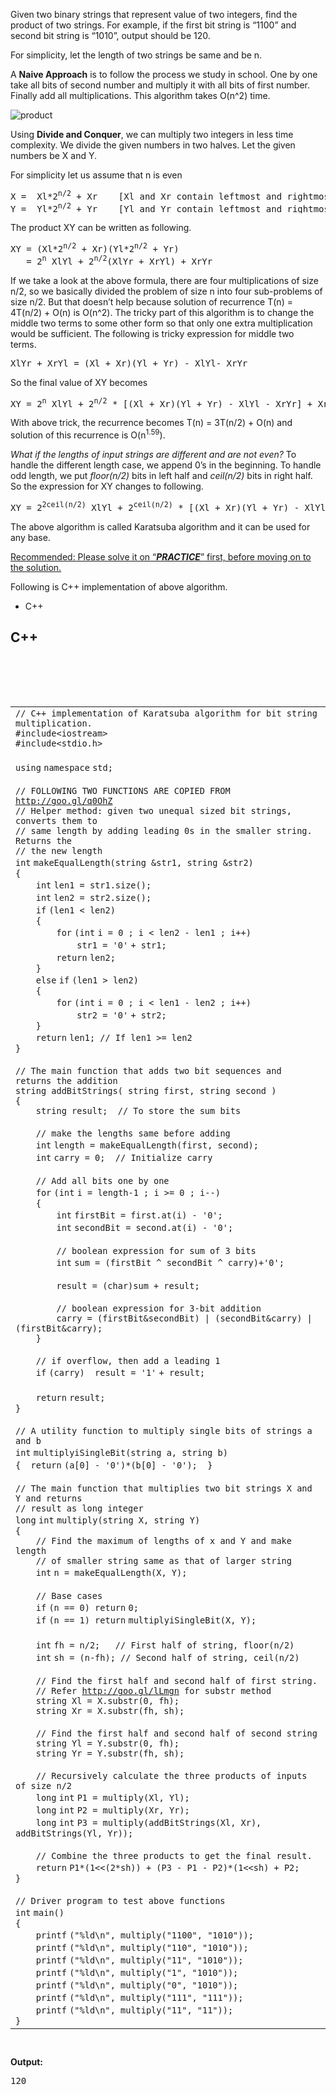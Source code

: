 <div class="text"><p>Given two binary strings that represent value of two integers, find the product of two strings. For example, if the first bit string is “1100” and second bit string is “1010”, output should be 120.</p><p>For simplicity, let the length of two strings be same and be n.</p><p>A <strong>Naive Approach</strong> is to follow the process we study in school. One by one take all bits of second number and multiply it with all bits of first number. Finally add all multiplications. This algorithm takes O(n^2) time.</p><p><img src="https://media.geeksforgeeks.org/wp-content/uploads/fastmultiplication-e1518461987241.jpg" alt="product"></p><p>Using <strong>Divide and Conquer</strong>, we can multiply two integers in less time complexity. We divide the given numbers in two halves. Let the given numbers be X and Y.</p><div id="AP_G4GR_5"></div><p>For simplicity let us assume that n is even&nbsp;</p><pre>X =  Xl*2<sup>n/2</sup> + Xr    [Xl and Xr contain leftmost and rightmost n/2 bits of X]
Y =  Yl*2<sup>n/2</sup> + Yr    [Yl and Yr contain leftmost and rightmost n/2 bits of Y]</pre><p>The product XY can be written as following.&nbsp;</p><pre>XY = (Xl*2<sup>n/2</sup> + Xr)(Yl*2<sup>n/2</sup> + Yr)
   = 2<sup>n</sup> XlYl + 2<sup>n/2</sup>(XlYr + XrYl) + XrYr</pre><p>If we take a look at the above formula, there are four multiplications of size n/2, so we basically divided the problem of size n into four sub-problems of size n/2. But that doesn’t help because solution of recurrence T(n) = 4T(n/2) + O(n) is O(n^2). The tricky part of this algorithm is to change the middle two terms to some other form so that only one extra multiplication would be sufficient. The following is tricky expression for middle two terms.&nbsp;&nbsp;</p><pre>XlYr + XrYl = (Xl + Xr)(Yl + Yr) - XlYl- XrYr</pre><p>So the final value of XY becomes&nbsp;&nbsp;</p><pre>XY = 2<sup>n</sup> XlYl + 2<sup>n/2</sup> * [(Xl + Xr)(Yl + Yr) - XlYl - XrYr] + XrYr</pre><p>With above trick, the recurrence becomes T(n) = 3T(n/2) + O(n) and solution of this recurrence is O(n<sup>1.59</sup>).</p><p><i>What if the lengths of input strings are different and are not even? </i>To handle the different length case, we append 0’s in the beginning. To handle odd length, we put <i>floor(n/2)</i> bits in left half and <i>ceil(n/2)</i> bits in right half. So the expression for XY changes to following.&nbsp;&nbsp;</p><pre>XY = 2<sup>2ceil(n/2)</sup> XlYl + 2<sup>ceil(n/2)</sup> * [(Xl + Xr)(Yl + Yr) - XlYl - XrYr] + XrYr</pre><p>The above algorithm is called Karatsuba algorithm and it can be used for any base.&nbsp;</p><div id="practiceLinkDiv"><a href="https://practice.geeksforgeeks.org/problems/karatsuba-algorithm/0">Recommended: Please solve it on “<i><strong><u>PRACTICE</u></strong></i>” first, before moving on to the solution.</a></div><p>Following is C++ implementation of above algorithm.</p><div class="responsive-tabs-wrapper"><div class="responsive-tabs responsive-tabs--enabled"><ul class="responsive-tabs__list" role="tablist"><li class="responsive-tabs__list__item responsive-tabs__list__item--active" id="tablist1-tab1" aria-controls="tablist1-panel1" role="tab" tabindex="0">C++</li></ul><h2 class="tabtitle responsive-tabs__heading responsive-tabs__heading--active" tabindex="0">C++</h2><div class="tabcontent responsive-tabs__panel responsive-tabs__panel--active" aria-hidden="false" role="tabpanel" aria-labelledby="tablist1-tab1" id="tablist1-panel1"><div class="code-block"><div class="code-gutter"><div class="editor-buttons-container"><div class="editor-buttons"><div class="editor-buttons-div" title="Run and Edit"><i id="copy-code-button" title="Copy Code" class="gfg-icon gfg-icon_copy code-sidebar-button padding-2px copy-code-button"></i><div id="run-and-edit-loader" class="ring-load"></div><p><i id="run-and-edit-button" title="Edit Code" lang="cpp" class="gfg-icon gfg-icon_edit_1 padding-2px code-sidebar-button"></i><br><i id="close-code-editor-button" title="Close Editor" class="gfg-icon gfg-icon_close-editor padding-2px code-sidebar-button close-code-editor-button"></i></p><div id="run-code-loader" class="ring-load"></div><p><i id="run-code-button" lang="cpp" title="Run Code and See Output" class="gfg-icon gfg-icon_play padding-2px code-sidebar-button"></i></p><div id="generate-url-loader" class="ring-load"></div><p><i id="generate-url-and-run-button" title="Run Code and Generate IDE URL" lang="cpp" class="gfg-icon gfg-icon_link padding-2px code-sidebar-button generate-url-and-run-button"></i><br><i title="Light Mode" class="gfg-icon padding-2px code-sidebar-button light-editor-button gfg-icon_light-toggle"></i><br><i id="edit-on-ide-button" title="Edit on IDE" lang="cpp" class="gfg-icon gfg-icon_code padding-2px code-sidebar-button edit-on-ide-button"></i></p></div></div></div></div><div class="code-container"><div id="highlighter_188715" class="syntaxhighlighter nogutter night"><table border="0" cellpadding="0" cellspacing="0"><tbody><tr><td class="code"><div class="container"><div class="line number1 index0 alt2"><code class="comments">// C++ implementation of Karatsuba algorithm for bit string multiplication.</code></div><div class="line number2 index1 alt1"><code class="preprocessor">#include&lt;iostream&gt;</code></div><div class="line number3 index2 alt2"><code class="preprocessor">#include&lt;stdio.h&gt;</code></div><div class="line number4 index3 alt1">&nbsp;</div><div class="line number5 index4 alt2"><code class="keyword bold">using</code> <code class="keyword bold">namespace</code> <code class="plain">std;</code></div><div class="line number6 index5 alt1">&nbsp;</div><div class="line number7 index6 alt2"><code class="comments">// FOLLOWING TWO FUNCTIONS ARE COPIED FROM <a href="http://goo.gl/q0OhZ">http://goo.gl/q0OhZ</a></code></div><div class="line number8 index7 alt1"><code class="comments">// Helper method: given two unequal sized bit strings, converts them to</code></div><div class="line number9 index8 alt2"><code class="comments">// same length by adding leading 0s in the smaller string. Returns the</code></div><div class="line number10 index9 alt1"><code class="comments">// the new length</code></div><div class="line number11 index10 alt2"><code class="color1 bold">int</code> <code class="plain">makeEqualLength(string &amp;str1, string &amp;str2)</code></div><div class="line number12 index11 alt1"><code class="plain">{</code></div><div class="line number13 index12 alt2"><code class="undefined spaces">&nbsp;&nbsp;&nbsp;&nbsp;</code><code class="color1 bold">int</code> <code class="plain">len1 = str1.size();</code></div><div class="line number14 index13 alt1"><code class="undefined spaces">&nbsp;&nbsp;&nbsp;&nbsp;</code><code class="color1 bold">int</code> <code class="plain">len2 = str2.size();</code></div><div class="line number15 index14 alt2"><code class="undefined spaces">&nbsp;&nbsp;&nbsp;&nbsp;</code><code class="keyword bold">if</code> <code class="plain">(len1 &lt; len2)</code></div><div class="line number16 index15 alt1"><code class="undefined spaces">&nbsp;&nbsp;&nbsp;&nbsp;</code><code class="plain">{</code></div><div class="line number17 index16 alt2"><code class="undefined spaces">&nbsp;&nbsp;&nbsp;&nbsp;&nbsp;&nbsp;&nbsp;&nbsp;</code><code class="keyword bold">for</code> <code class="plain">(</code><code class="color1 bold">int</code> <code class="plain">i = 0 ; i &lt; len2 - len1 ; i++)</code></div><div class="line number18 index17 alt1"><code class="undefined spaces">&nbsp;&nbsp;&nbsp;&nbsp;&nbsp;&nbsp;&nbsp;&nbsp;&nbsp;&nbsp;&nbsp;&nbsp;</code><code class="plain">str1 = </code><code class="string">'0'</code> <code class="plain">+ str1;</code></div><div class="line number19 index18 alt2"><code class="undefined spaces">&nbsp;&nbsp;&nbsp;&nbsp;&nbsp;&nbsp;&nbsp;&nbsp;</code><code class="keyword bold">return</code> <code class="plain">len2;</code></div><div class="line number20 index19 alt1"><code class="undefined spaces">&nbsp;&nbsp;&nbsp;&nbsp;</code><code class="plain">}</code></div><div class="line number21 index20 alt2"><code class="undefined spaces">&nbsp;&nbsp;&nbsp;&nbsp;</code><code class="keyword bold">else</code> <code class="keyword bold">if</code> <code class="plain">(len1 &gt; len2)</code></div><div class="line number22 index21 alt1"><code class="undefined spaces">&nbsp;&nbsp;&nbsp;&nbsp;</code><code class="plain">{</code></div><div class="line number23 index22 alt2"><code class="undefined spaces">&nbsp;&nbsp;&nbsp;&nbsp;&nbsp;&nbsp;&nbsp;&nbsp;</code><code class="keyword bold">for</code> <code class="plain">(</code><code class="color1 bold">int</code> <code class="plain">i = 0 ; i &lt; len1 - len2 ; i++)</code></div><div class="line number24 index23 alt1"><code class="undefined spaces">&nbsp;&nbsp;&nbsp;&nbsp;&nbsp;&nbsp;&nbsp;&nbsp;&nbsp;&nbsp;&nbsp;&nbsp;</code><code class="plain">str2 = </code><code class="string">'0'</code> <code class="plain">+ str2;</code></div><div class="line number25 index24 alt2"><code class="undefined spaces">&nbsp;&nbsp;&nbsp;&nbsp;</code><code class="plain">}</code></div><div class="line number26 index25 alt1"><code class="undefined spaces">&nbsp;&nbsp;&nbsp;&nbsp;</code><code class="keyword bold">return</code> <code class="plain">len1; </code><code class="comments">// If len1 &gt;= len2</code></div><div class="line number27 index26 alt2"><code class="plain">}</code></div><div class="line number28 index27 alt1">&nbsp;</div><div class="line number29 index28 alt2"><code class="comments">// The main function that adds two bit sequences and returns the addition</code></div><div class="line number30 index29 alt1"><code class="plain">string addBitStrings( string first, string second )</code></div><div class="line number31 index30 alt2"><code class="plain">{</code></div><div class="line number32 index31 alt1"><code class="undefined spaces">&nbsp;&nbsp;&nbsp;&nbsp;</code><code class="plain">string result;&nbsp; </code><code class="comments">// To store the sum bits</code></div><div class="line number33 index32 alt2">&nbsp;</div><div class="line number34 index33 alt1"><code class="undefined spaces">&nbsp;&nbsp;&nbsp;&nbsp;</code><code class="comments">// make the lengths same before adding</code></div><div class="line number35 index34 alt2"><code class="undefined spaces">&nbsp;&nbsp;&nbsp;&nbsp;</code><code class="color1 bold">int</code> <code class="plain">length = makeEqualLength(first, second);</code></div><div class="line number36 index35 alt1"><code class="undefined spaces">&nbsp;&nbsp;&nbsp;&nbsp;</code><code class="color1 bold">int</code> <code class="plain">carry = 0;&nbsp; </code><code class="comments">// Initialize carry</code></div><div class="line number37 index36 alt2">&nbsp;</div><div class="line number38 index37 alt1"><code class="undefined spaces">&nbsp;&nbsp;&nbsp;&nbsp;</code><code class="comments">// Add all bits one by one</code></div><div class="line number39 index38 alt2"><code class="undefined spaces">&nbsp;&nbsp;&nbsp;&nbsp;</code><code class="keyword bold">for</code> <code class="plain">(</code><code class="color1 bold">int</code> <code class="plain">i = length-1 ; i &gt;= 0 ; i--)</code></div><div class="line number40 index39 alt1"><code class="undefined spaces">&nbsp;&nbsp;&nbsp;&nbsp;</code><code class="plain">{</code></div><div class="line number41 index40 alt2"><code class="undefined spaces">&nbsp;&nbsp;&nbsp;&nbsp;&nbsp;&nbsp;&nbsp;&nbsp;</code><code class="color1 bold">int</code> <code class="plain">firstBit = first.at(i) - </code><code class="string">'0'</code><code class="plain">;</code></div><div class="line number42 index41 alt1"><code class="undefined spaces">&nbsp;&nbsp;&nbsp;&nbsp;&nbsp;&nbsp;&nbsp;&nbsp;</code><code class="color1 bold">int</code> <code class="plain">secondBit = second.at(i) - </code><code class="string">'0'</code><code class="plain">;</code></div><div class="line number43 index42 alt2">&nbsp;</div><div class="line number44 index43 alt1"><code class="undefined spaces">&nbsp;&nbsp;&nbsp;&nbsp;&nbsp;&nbsp;&nbsp;&nbsp;</code><code class="comments">// boolean expression for sum of 3 bits</code></div><div class="line number45 index44 alt2"><code class="undefined spaces">&nbsp;&nbsp;&nbsp;&nbsp;&nbsp;&nbsp;&nbsp;&nbsp;</code><code class="color1 bold">int</code> <code class="plain">sum = (firstBit ^ secondBit ^ carry)+</code><code class="string">'0'</code><code class="plain">;</code></div><div class="line number46 index45 alt1">&nbsp;</div><div class="line number47 index46 alt2"><code class="undefined spaces">&nbsp;&nbsp;&nbsp;&nbsp;&nbsp;&nbsp;&nbsp;&nbsp;</code><code class="plain">result = (</code><code class="color1 bold">char</code><code class="plain">)sum + result;</code></div><div class="line number48 index47 alt1">&nbsp;</div><div class="line number49 index48 alt2"><code class="undefined spaces">&nbsp;&nbsp;&nbsp;&nbsp;&nbsp;&nbsp;&nbsp;&nbsp;</code><code class="comments">// boolean expression for 3-bit addition</code></div><div class="line number50 index49 alt1"><code class="undefined spaces">&nbsp;&nbsp;&nbsp;&nbsp;&nbsp;&nbsp;&nbsp;&nbsp;</code><code class="plain">carry = (firstBit&amp;secondBit) | (secondBit&amp;carry) | (firstBit&amp;carry);</code></div><div class="line number51 index50 alt2"><code class="undefined spaces">&nbsp;&nbsp;&nbsp;&nbsp;</code><code class="plain">}</code></div><div class="line number52 index51 alt1">&nbsp;</div><div class="line number53 index52 alt2"><code class="undefined spaces">&nbsp;&nbsp;&nbsp;&nbsp;</code><code class="comments">// if overflow, then add a leading 1</code></div><div class="line number54 index53 alt1"><code class="undefined spaces">&nbsp;&nbsp;&nbsp;&nbsp;</code><code class="keyword bold">if</code> <code class="plain">(carry)&nbsp; result = </code><code class="string">'1'</code> <code class="plain">+ result;</code></div><div class="line number55 index54 alt2">&nbsp;</div><div class="line number56 index55 alt1"><code class="undefined spaces">&nbsp;&nbsp;&nbsp;&nbsp;</code><code class="keyword bold">return</code> <code class="plain">result;</code></div><div class="line number57 index56 alt2"><code class="plain">}</code></div><div class="line number58 index57 alt1">&nbsp;</div><div class="line number59 index58 alt2"><code class="comments">// A utility function to multiply single bits of strings a and b</code></div><div class="line number60 index59 alt1"><code class="color1 bold">int</code> <code class="plain">multiplyiSingleBit(string a, string b)</code></div><div class="line number61 index60 alt2"><code class="plain">{&nbsp; </code><code class="keyword bold">return</code> <code class="plain">(a[0] - </code><code class="string">'0'</code><code class="plain">)*(b[0] - </code><code class="string">'0'</code><code class="plain">);&nbsp; }</code></div><div class="line number62 index61 alt1">&nbsp;</div><div class="line number63 index62 alt2"><code class="comments">// The main function that multiplies two bit strings X and Y and returns</code></div><div class="line number64 index63 alt1"><code class="comments">// result as long integer</code></div><div class="line number65 index64 alt2"><code class="color1 bold">long</code> <code class="color1 bold">int</code> <code class="plain">multiply(string X, string Y)</code></div><div class="line number66 index65 alt1"><code class="plain">{</code></div><div class="line number67 index66 alt2"><code class="undefined spaces">&nbsp;&nbsp;&nbsp;&nbsp;</code><code class="comments">// Find the maximum of lengths of x and Y and make length</code></div><div class="line number68 index67 alt1"><code class="undefined spaces">&nbsp;&nbsp;&nbsp;&nbsp;</code><code class="comments">// of smaller string same as that of larger string</code></div><div class="line number69 index68 alt2"><code class="undefined spaces">&nbsp;&nbsp;&nbsp;&nbsp;</code><code class="color1 bold">int</code> <code class="plain">n = makeEqualLength(X, Y);</code></div><div class="line number70 index69 alt1">&nbsp;</div><div class="line number71 index70 alt2"><code class="undefined spaces">&nbsp;&nbsp;&nbsp;&nbsp;</code><code class="comments">// Base cases</code></div><div class="line number72 index71 alt1"><code class="undefined spaces">&nbsp;&nbsp;&nbsp;&nbsp;</code><code class="keyword bold">if</code> <code class="plain">(n == 0) </code><code class="keyword bold">return</code> <code class="plain">0;</code></div><div class="line number73 index72 alt2"><code class="undefined spaces">&nbsp;&nbsp;&nbsp;&nbsp;</code><code class="keyword bold">if</code> <code class="plain">(n == 1) </code><code class="keyword bold">return</code> <code class="plain">multiplyiSingleBit(X, Y);</code></div><div class="line number74 index73 alt1">&nbsp;</div><div class="line number75 index74 alt2"><code class="undefined spaces">&nbsp;&nbsp;&nbsp;&nbsp;</code><code class="color1 bold">int</code> <code class="plain">fh = n/2;&nbsp;&nbsp; </code><code class="comments">// First half of string, floor(n/2)</code></div><div class="line number76 index75 alt1"><code class="undefined spaces">&nbsp;&nbsp;&nbsp;&nbsp;</code><code class="color1 bold">int</code> <code class="plain">sh = (n-fh); </code><code class="comments">// Second half of string, ceil(n/2)</code></div><div class="line number77 index76 alt2">&nbsp;</div><div class="line number78 index77 alt1"><code class="undefined spaces">&nbsp;&nbsp;&nbsp;&nbsp;</code><code class="comments">// Find the first half and second half of first string.</code></div><div class="line number79 index78 alt2"><code class="undefined spaces">&nbsp;&nbsp;&nbsp;&nbsp;</code><code class="comments">// Refer <a href="http://goo.gl/lLmgn">http://goo.gl/lLmgn</a> for substr method</code></div><div class="line number80 index79 alt1"><code class="undefined spaces">&nbsp;&nbsp;&nbsp;&nbsp;</code><code class="plain">string Xl = X.substr(0, fh);</code></div><div class="line number81 index80 alt2"><code class="undefined spaces">&nbsp;&nbsp;&nbsp;&nbsp;</code><code class="plain">string Xr = X.substr(fh, sh);</code></div><div class="line number82 index81 alt1">&nbsp;</div><div class="line number83 index82 alt2"><code class="undefined spaces">&nbsp;&nbsp;&nbsp;&nbsp;</code><code class="comments">// Find the first half and second half of second string</code></div><div class="line number84 index83 alt1"><code class="undefined spaces">&nbsp;&nbsp;&nbsp;&nbsp;</code><code class="plain">string Yl = Y.substr(0, fh);</code></div><div class="line number85 index84 alt2"><code class="undefined spaces">&nbsp;&nbsp;&nbsp;&nbsp;</code><code class="plain">string Yr = Y.substr(fh, sh);</code></div><div class="line number86 index85 alt1">&nbsp;</div><div class="line number87 index86 alt2"><code class="undefined spaces">&nbsp;&nbsp;&nbsp;&nbsp;</code><code class="comments">// Recursively calculate the three products of inputs of size n/2</code></div><div class="line number88 index87 alt1"><code class="undefined spaces">&nbsp;&nbsp;&nbsp;&nbsp;</code><code class="color1 bold">long</code> <code class="color1 bold">int</code> <code class="plain">P1 = multiply(Xl, Yl);</code></div><div class="line number89 index88 alt2"><code class="undefined spaces">&nbsp;&nbsp;&nbsp;&nbsp;</code><code class="color1 bold">long</code> <code class="color1 bold">int</code> <code class="plain">P2 = multiply(Xr, Yr);</code></div><div class="line number90 index89 alt1"><code class="undefined spaces">&nbsp;&nbsp;&nbsp;&nbsp;</code><code class="color1 bold">long</code> <code class="color1 bold">int</code> <code class="plain">P3 = multiply(addBitStrings(Xl, Xr), addBitStrings(Yl, Yr));</code></div><div class="line number91 index90 alt2">&nbsp;</div><div class="line number92 index91 alt1"><code class="undefined spaces">&nbsp;&nbsp;&nbsp;&nbsp;</code><code class="comments">// Combine the three products to get the final result.</code></div><div class="line number93 index92 alt2"><code class="undefined spaces">&nbsp;&nbsp;&nbsp;&nbsp;</code><code class="keyword bold">return</code> <code class="plain">P1*(1&lt;&lt;(2*sh)) + (P3 - P1 - P2)*(1&lt;&lt;sh) + P2;</code></div><div class="line number94 index93 alt1"><code class="plain">}</code></div><div class="line number95 index94 alt2">&nbsp;</div><div class="line number96 index95 alt1"><code class="comments">// Driver program to test above functions</code></div><div class="line number97 index96 alt2"><code class="color1 bold">int</code> <code class="plain">main()</code></div><div class="line number98 index97 alt1"><code class="plain">{</code></div><div class="line number99 index98 alt2"><code class="undefined spaces">&nbsp;&nbsp;&nbsp;&nbsp;</code><code class="functions bold">printf</code> <code class="plain">(</code><code class="string">"%ld\n"</code><code class="plain">, multiply(</code><code class="string">"1100"</code><code class="plain">, </code><code class="string">"1010"</code><code class="plain">));</code></div><div class="line number100 index99 alt1"><code class="undefined spaces">&nbsp;&nbsp;&nbsp;&nbsp;</code><code class="functions bold">printf</code> <code class="plain">(</code><code class="string">"%ld\n"</code><code class="plain">, multiply(</code><code class="string">"110"</code><code class="plain">, </code><code class="string">"1010"</code><code class="plain">));</code></div><div class="line number101 index100 alt2"><code class="undefined spaces">&nbsp;&nbsp;&nbsp;&nbsp;</code><code class="functions bold">printf</code> <code class="plain">(</code><code class="string">"%ld\n"</code><code class="plain">, multiply(</code><code class="string">"11"</code><code class="plain">, </code><code class="string">"1010"</code><code class="plain">));</code></div><div class="line number102 index101 alt1"><code class="undefined spaces">&nbsp;&nbsp;&nbsp;&nbsp;</code><code class="functions bold">printf</code> <code class="plain">(</code><code class="string">"%ld\n"</code><code class="plain">, multiply(</code><code class="string">"1"</code><code class="plain">, </code><code class="string">"1010"</code><code class="plain">));</code></div><div class="line number103 index102 alt2"><code class="undefined spaces">&nbsp;&nbsp;&nbsp;&nbsp;</code><code class="functions bold">printf</code> <code class="plain">(</code><code class="string">"%ld\n"</code><code class="plain">, multiply(</code><code class="string">"0"</code><code class="plain">, </code><code class="string">"1010"</code><code class="plain">));</code></div><div class="line number104 index103 alt1"><code class="undefined spaces">&nbsp;&nbsp;&nbsp;&nbsp;</code><code class="functions bold">printf</code> <code class="plain">(</code><code class="string">"%ld\n"</code><code class="plain">, multiply(</code><code class="string">"111"</code><code class="plain">, </code><code class="string">"111"</code><code class="plain">));</code></div><div class="line number105 index104 alt2"><code class="undefined spaces">&nbsp;&nbsp;&nbsp;&nbsp;</code><code class="functions bold">printf</code> <code class="plain">(</code><code class="string">"%ld\n"</code><code class="plain">, multiply(</code><code class="string">"11"</code><code class="plain">, </code><code class="string">"11"</code><code class="plain">));</code></div><div class="line number106 index105 alt1"><code class="plain">}</code></div></div></td></tr></tbody></table></div></div><div class="code-editor-container"></div></div><div class="code-output-container"><div class="output-block"><i id="output-icon" title="Output" class="gfg-icon gfg-icon_arrow-right-editor padding-2px code-sidebar-button output-icon"></i><pre class="output-pre"></pre></div><div class="ide-link-div"><i id="copy-url-button" title="Copy Generated Ide URL" class="gfg-icon gfg-icon_copy padding-2px code-sidebar-button copy-url-button"></i><pre id="ide-url"></pre></div></div></div></div></div><p><strong>Output:&nbsp;</strong></p><pre>120
